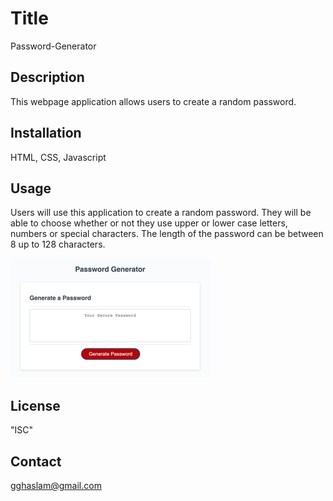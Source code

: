 # Title
Password-Generator

## Description
This webpage application allows users to create a random password.

## Installation
HTML, CSS, Javascript

## Usage
Users will use this application to create a random password. They will be able to choose whether or not they use upper or lower case letters, numbers or special characters. The length of the password can be between 8 up to 128 characters.

<img src = pwordgen.png alt = "image of webpage">

## License
"ISC"

## Contact
gghaslam@gmail.com

